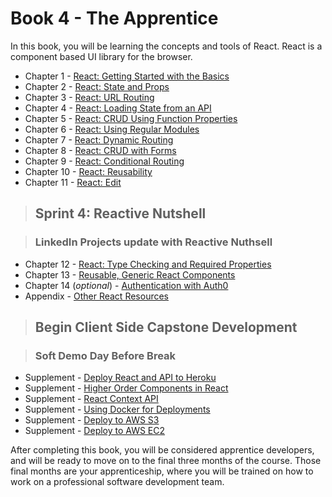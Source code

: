 # Book 4 - The Apprentice

In this book, you will be learning the concepts and tools of React. React is a component based UI library for the browser.

* Chapter 1 - [React: Getting Started with the Basics](./chapters/REACT_BASICS.md)
* Chapter 2 - [React: State and Props](./chapters/COMPONENT_STATE_PROPS.md)
* Chapter 3 - [React: URL Routing](./chapters/REACT_ROUTING.md)
* Chapter 4 - [React: Loading State from an API](./chapters/REACT_INITIAL_STATE.md)
* Chapter 5 - [React: CRUD Using Function Properties](./chapters/FUNCTIONS_AS_PROPS.md)
* Chapter 6 - [React: Using Regular Modules](./chapters/API_MODULES.md)
* Chapter 7 - [React: Dynamic Routing](./chapters/REACT_DYNAMIC_ROUTING.md)
* Chapter 8 - [React: CRUD with Forms](./chapters/REACT_FORMS.md)
* Chapter 9 - [React: Conditional Routing](./chapters/REACT_CONDITIONAL_RENDERING.md)
* Chapter 10 - [React: Reusability](./chapters/REACT_REUSABLE_COMPONENTS.md)
* Chapter 11 - [React: Edit](./chapters/REACT_EDIT.md)

> ## Sprint 4: Reactive Nutshell

> ### LinkedIn Projects update with Reactive Nuthsell

* Chapter 12 - [React: Type Checking and Required Properties](./chapters/REACT_TYPE_CHECKING.md)
* Chapter 13 - [Reusable, Generic React Components](./chapters/REACT_GENERIC_COMPONENTS.md)
* Chapter 14 (_optional_) - [Authentication with Auth0](https://auth0.com/blog/reactjs-authentication-tutorial/)
* Appendix - [Other React Resources](./chapters/REACT_APPENDIX.md)

> ## **Begin Client Side Capstone Development**

> ### Soft Demo Day Before Break

* Supplement - [Deploy React and API to Heroku](./chapters/JSON_SERVER_HEROKU.md)
* Supplement - [Higher Order Components in React](./chapters/REACT_HOC.md)
* Supplement - [React Context API](./chapters/REACT_CONTEXT_API.md)
* Supplement - [Using Docker for Deployments](./chapters/DOCKER_INTRO.md)
* Supplement - [Deploy to AWS S3](./chapters/AWS_S3.md)
* Supplement - [Deploy to AWS EC2](./chapters/AWS_EC2.md)

After completing this book, you will be considered apprentice developers, and will be ready to move on to the final three months of the course. Those final months are your apprenticeship, where you will be trained on how to work on a professional software development team.
